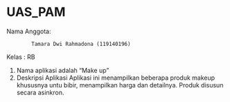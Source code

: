 # UAS_PAM
Nama Anggota: 



            Tamara Dwi Rahmadona (119140196)
Kelas : RB

1.	Nama aplikasi adalah “Make up”
2.	Deskripsi Aplikasi
Aplikasi ini menampilkan beberapa produk makeup khususnya untu bibir, menampilkan harga dan detailnya. Produk disusun secara asinkron.
